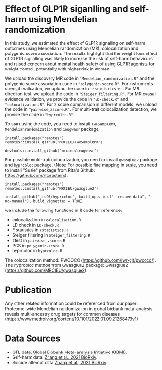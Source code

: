 # Effect of GLP1R siganlling and self-harm using Mendelian randomization
In this study, we estimated the effect of GLP1R signalling on self-harm outcomes using Mendelian randomization (MR), colocalization and polygenic score association. 
The results highlight that the weight loss effect of GLP1R signalling was likely to increase the risk of self-harm behaviours and raised concern about mental health safety of using GLP1R agonists for weight control, potentially with higher risk in women. 

We upload the discovery MR code in `"Mendelian_randomization.R"` and the polygenic score association code in `"polygenic-score.R"`. For instruments strength validation, we upload the code in `"Fstatistics.R"`. For MR direction test, we upload the code in `"Steiger_filtering.R"`. For MR cuasal evidence validation, we provide the code in `"LD-check.R"` and `"colocalization.R"`. For z score comparision in different models, we upload the code in `"pairwise_zscore.R"`. For multi-trait colocalization detection, we provide the code in `"hyprcoloc.R"`.

To start using the code, you need to install `TwoSampleMR`, `Mendelianrandomization` and `ieugwasr` package.

```key
install.packages("remotes")
remotes::install_github("MRCIEU/TwoSampleMR")
```

```key
devtools::install_github("mrcieu/ieugwasr")
```
For possible multi-trait colocalization, you need to install `gwasglue2` package and `hyprcoloc` package. 
(Note: For possible fine mapping in susie, you need to install "Susie" package from Rita's Github: https://github.com/ritarasteiro).

```key
install.packages("remotes")
remotes::install_github("MRCIEU/gwasglue2")
```

```key
install_github("jrs95/hyprcoloc", build_opts = c("--resave-data", "--no-manual"), build_vignettes = TRUE)
```

we include the following functions in R code for reference:
* colocalization in `colocalization.R`
* LD check in `LD-check.R`
* F statistics in `Fstatistics.R`
* Steiger filtering in `Steiger_filtering.R`
* ztest in `pairwise_zscore.R`
* PGS in `polygenic-score.R`
* hyprcoloc in `hyprcoloc.R`

The colocalization method: PWCOCO (https://github.com/jwr-git/pwcoco/). 
The hyprcoloc method from Gwasglue2 package: Gwasglue2 (https://github.com/MRCIEU/gwasglue2).

# Publication
Any other related information could be referenced from our paper: Proteome-wide Mendelian randomization in global biobank meta-analysis reveals multi-ancestry drug targets for common diseases (https://www.medrxiv.org/content/10.1101/2022.01.09.21268473v1)

# Data Sources
* QTL data: [Global Biobank Meta-analysis Initiative (GBMI)](https://www.globalbiobankmeta.org/).
* Self-harm data: [Zhang et al., 2021 BioRxiv](https://www.biorxiv.org/content/10.1101/2021.03.15.435533v1.full).
* Suicide attempt data [Zhang et al., 2021 BioRxiv](https://www.biorxiv.org/content/10.1101/2021.03.15.435533v1.full).


